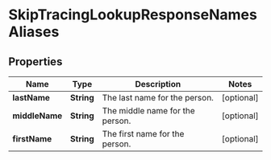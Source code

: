

# SkipTracingLookupResponseNamesAliases


## Properties

Name | Type | Description | Notes
------------ | ------------- | ------------- | -------------
**lastName** | **String** | The last name for the person. |  [optional]
**middleName** | **String** | The middle name for the person. |  [optional]
**firstName** | **String** | The first name for the person. |  [optional]



